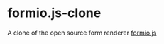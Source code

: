 # formio.js-clone
A clone of the open source form renderer [formio.js](https://github.com/formio/formio.js)
